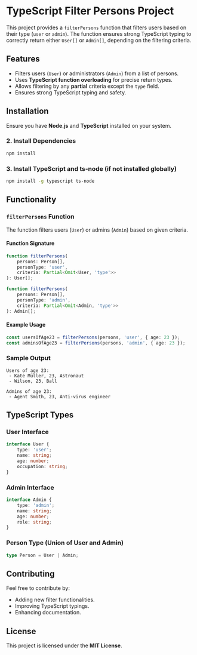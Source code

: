 # TypeScript Filter Persons Project

This project provides a `filterPersons` function that filters users based on their type (`user` or `admin`). The function ensures strong TypeScript typing to correctly return either `User[]` or `Admin[]`, depending on the filtering criteria.

## Features
- Filters users (`User`) or administrators (`Admin`) from a list of persons.
- Uses **TypeScript function overloading** for precise return types.
- Allows filtering by any **partial** criteria except the `type` field.
- Ensures strong TypeScript typing and safety.


## Installation
Ensure you have **Node.js** and **TypeScript** installed on your system.


### 2. Install Dependencies
```sh
npm install
```

### 3. Install TypeScript and ts-node (if not installed globally)
```sh
npm install -g typescript ts-node
```


## Functionality
### `filterPersons` Function
The function filters users (`User`) or admins (`Admin`) based on given criteria.

#### **Function Signature**
```ts
function filterPersons(
    persons: Person[],
    personType: 'user',
    criteria: Partial<Omit<User, 'type'>>
): User[];

function filterPersons(
    persons: Person[],
    personType: 'admin',
    criteria: Partial<Omit<Admin, 'type'>>
): Admin[];
```

#### **Example Usage**
```ts
const usersOfAge23 = filterPersons(persons, 'user', { age: 23 });
const adminsOfAge23 = filterPersons(persons, 'admin', { age: 23 });
```

### Sample Output
```
Users of age 23:
 - Kate Müller, 23, Astronaut
 - Wilson, 23, Ball

Admins of age 23:
 - Agent Smith, 23, Anti-virus engineer
```

## TypeScript Types
### **User Interface**
```ts
interface User {
    type: 'user';
    name: string;
    age: number;
    occupation: string;
}
```

### **Admin Interface**
```ts
interface Admin {
    type: 'admin';
    name: string;
    age: number;
    role: string;
}
```

### **Person Type (Union of User and Admin)**
```ts
type Person = User | Admin;
```

## Contributing
Feel free to contribute by:
- Adding new filter functionalities.
- Improving TypeScript typings.
- Enhancing documentation.

## License
This project is licensed under the **MIT License**.

